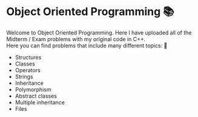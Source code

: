 # Object Oriented Programming :books:
Welcome to Object Oriented Programming. Here I have uploaded all of the Midterm / Exam problems
with my original code in C++.    
Here you can find problems that include many different topics: 📁
- Structures
- Classes 
- Operators
- Strings
- Inheritance
- Polymorphism 
- Abstract classes
- Multiple inheritance 
- Files 
